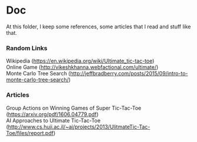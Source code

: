 # Doc
At this folder, I keep some references, some articles that I read and stuff like that.

### Random Links
Wikipedia (https://en.wikipedia.org/wiki/Ultimate_tic-tac-toe)<br>
Online Game (http://vikeshkhanna.webfactional.com/ultimate/)<br>
Monte Carlo Tree Search (http://jeffbradberry.com/posts/2015/09/intro-to-monte-carlo-tree-search/)


### Articles
Group Actions on Winning Games of Super Tic-Tac-Toe (https://arxiv.org/pdf/1606.04779.pdf)<br>
AI Approaches to Ultimate Tic-Tac-Toe (http://www.cs.huji.ac.il/~ai/projects/2013/UlitmateTic-Tac-Toe/files/report.pdf)
